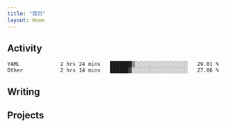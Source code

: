 ```yaml
---
title: "首页"
layout: Home
---
```


## Activity
<!--START_SECTION:waka-->

```text
YAML             2 hrs 24 mins   ███████▒░░░░░░░░░░░░░░░░░   29.01 %
Other            2 hrs 14 mins   ██████▓░░░░░░░░░░░░░░░░░░   27.06 %
```

<!--END_SECTION:waka-->

## Writing
<PindedPosts />

## Projects
<Projects />
